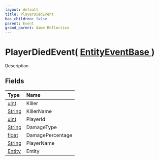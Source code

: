 ```yaml
---
layout: default
title: PlayerDiedEvent
has_children: false
parent: Event
grand_parent: Game Reflection
---
```

# PlayerDiedEvent( [ EntityEventBase ](/riftbreaker-wiki/docs/game-reflection/events/entity_event_base/) )
Description 

## Fields

| Type | Name |
|:----------|:--------------|
| [uint](/riftbreaker-wiki/docs/game-reflection/components/uint/) | Killer |
| [String](/riftbreaker-wiki/docs/game-reflection/components/string/) | KillerName |
| [uint](/riftbreaker-wiki/docs/game-reflection/components/uint/) | PlayerId |
| [String](/riftbreaker-wiki/docs/game-reflection/components/string/) | DamageType |
| [float](/riftbreaker-wiki/docs/game-reflection/components/float/) | DamagePercentage |
| [String](/riftbreaker-wiki/docs/game-reflection/components/string/) | PlayerName |
| [Entity](/riftbreaker-wiki/docs/game-reflection/classes/entity/) | Entity |

